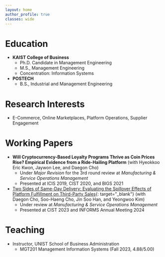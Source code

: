 ```yaml
---
layout: home
author_profile: true
classes: wide
---
```

# Education
* **KAIST College of Business**
  - Ph.D. Candidate in Management Engineering
  - M.S., Management Engineering
  - Concentration: Information Systems
* **POSTECH**
  - B.S., Industrial and Management Engineering

# Research Interests
* E-Commerce, Online Marketplaces, Platform Operations, Supplier Engagement

# Working Papers
* **Will Cryptocurrency-Based Loyalty Programs Thrive as Coin Prices Rise? Empirical Evidence from a Ride-Hailing Platform** (with Hyeokkoo Eric Kwon, Jaywon Lee, and Daegon Cho)
  - Under _Major Revision_ for the 3rd round review at _Manufacturing & Service Operations Management_
  - Presented at ICIS 2019, CIST 2020, and BIGS 2021
* [Two Sides of Same-Day Delivery: Evaluating the Spillover Effects of Platform Fulfillment on Third-Party Sales](https://papers.ssrn.com/abstract=4854395){: target="_blank"} (with Daegon Cho, Soo-Haeng Cho, Jin Soo Han, and Yeongwoo Kim)
  - Under review at _Manufacturing & Service Operations Management_
  - Presented at CIST 2023 and INFORMS Annual Meeting 2024

# Teaching
* Instructor, UNIST School of Business Administration
  - MGT201 Management Information Systems (Fall 2023, 4.88/5.00)
